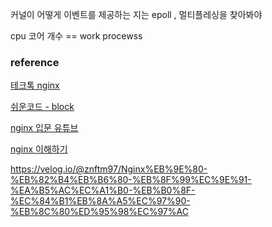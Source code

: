 





커널이 어떻게 이벤트를 제공하는 지는 epoll , 멀티플레싱을 찾아봐야 



cpu 코어 개수 == work procewss

















### reference



[테크톡 nginx](https://www.youtube.com/watch?v=6FAwAXXj5N0)

[쉬운코드 - block](https://www.youtube.com/watch?v=mb-QHxVfmcs)

[nginx 입문 유튜브](https://www.youtube.com/watch?v=hA0cxENGBQQ)

[nginx 이해하기](https://icarus8050.tistory.com/57)





https://velog.io/@znftm97/Nginx%EB%9E%80-%EB%82%B4%EB%B6%80-%EB%8F%99%EC%9E%91-%EA%B5%AC%EC%A1%B0-%EB%B0%8F-%EC%84%B1%EB%8A%A5%EC%97%90-%EB%8C%80%ED%95%98%EC%97%AC

